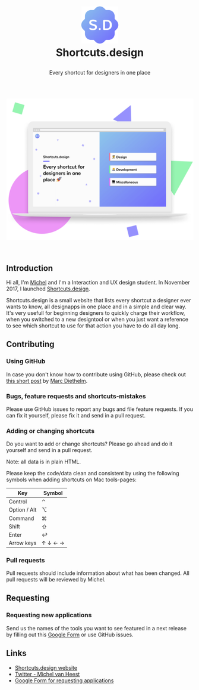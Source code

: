 <h1 align="center">
  <img src="Docs/logo@2x.png" width="100" alt="icon"><br>
  Shortcuts.design<br>
  <p align="center">
    <a href="https://twitter.com/michelvanheest”><img src="https://img.shields.io/badge/contact-Michel_van_Heest-blue.svg?style=flat" alt="Contact">
    </a>
  </p>
</h1>

<p align="center">Every shortcut for designers in one place</p>

<br>
<br>

<p align="center">
  <img src="Docs/Shortcuts.design2.png" width="700" alt="Shortcuts.design">
</p>

<br>

## Introduction

Hi all, I'm [Michel](https://twitter.com/michelvanheest) and I'm a Interaction and UX design student. In November 2017, I launched [Shortcuts.design](http://shortcuts.design/).

Shortcuts.design is a small website that lists every shortcut a designer ever wants to know, all designapps in one place and in a simple and clear way. It's very usefull for beginning designers to quickly charge their workflow, when you switched to a new designtool or when you just want a reference to see which shortcut to use for that action you have to do all day long.

## Contributing

### Using GitHub
In case you don't know how to contribute using GitHub, please check out [this short post](https://gist.github.com/MarcDiethelm/7303312) by [Marc Diethelm](https://gist.github.com/MarcDiethelm).

### Bugs, feature requests and shortcuts-mistakes
Please use GitHub issues to report any bugs and file feature requests. If you can fix it yourself, please fix it and send in a pull request.

### Adding or changing shortcuts
Do you want to add or change shortcuts? Please go ahead and do it yourself and send in a pull request.

Note: all data is in plain HTML.

Please keep the code/data clean and consistent by using the following symbols when adding shortcuts on Mac tools-pages:

| Key | Symbol |
|---|---|
| Control | ⌃ |
| Option / Alt | ⌥ |
| Command | ⌘ |
| Shift | ⇧ |
| Enter | ↩ |
| Arrow keys | ↑ ↓ ← → |

### Pull requests
Pull requests should include information about what has been changed. All pull requests will be reviewed by Michel.

## Requesting

### Requesting new applications
Send us the names of the tools you want to see featured in a next release by filling out this [Google Form](https://docs.google.com/forms/d/e/1FAIpQLScDUjlisbnqEK5iEwMRoNacf_CvuN0JCLLIlhAxSOKgt7Db2A/viewform) or use GitHub issues.

## Links
- [Shortcuts.design website](http://shortcuts.design/)
- [Twitter - Michel van Heest](https://twitter.com/michelvanheest)
- [Google Form for requesting applications](https://docs.google.com/forms/d/e/1FAIpQLScDUjlisbnqEK5iEwMRoNacf_CvuN0JCLLIlhAxSOKgt7Db2A/viewform)
